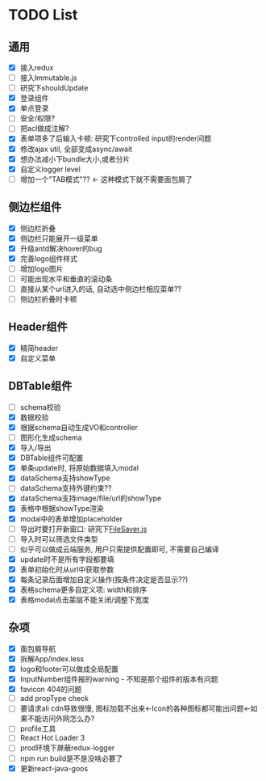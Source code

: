 # TODO List

## 通用

- [x] 接入redux
- [ ] 接入Immutable.js
- [ ] 研究下shouldUpdate
- [x] 登录组件
- [x] 单点登录
- [ ] 安全/权限? 
- [ ] 把acl做成注解?
- [x] 表单项多了后输入卡顿: 研究下controlled input的render问题
- [x] 修改ajax util, 全部变成async/await
- [x] 想办法减小下bundle大小,或者分片
- [x] 自定义logger level
- [ ] 增加一个"TAB模式"?? <- 这种模式下就不需要面包屑了

## 侧边栏组件

- [x] 侧边栏折叠
- [x] 侧边栏只能展开一级菜单
- [x] 升级antd解决hover的bug
- [x] 完善logo组件样式
- [ ] 增加logo图片
- [ ] 可能出现水平和垂直的滚动条
- [ ] 直接从某个url进入的话, 自动选中侧边栏相应菜单??
- [ ] 侧边栏折叠时卡顿

## Header组件

- [x] 精简header
- [x] 自定义菜单

## DBTable组件

- [ ] schema校验
- [x] 数据校验
- [x] 根据schema自动生成VO和controller
- [ ] 图形化生成schema
- [x] 导入/导出
- [x] DBTable组件可配置
- [x] 单条update时, 将原始数据填入modal
- [x] dataSchema支持showType
- [ ] dataSchema支持外键约束??
- [x] dataSchema支持image/file/url的showType
- [x] 表格中根据showType渲染
- [x] modal中的表单增加placeholder
- [ ] 导出时要打开新窗口: 研究下[FileSaver.js](https://github.com/eligrey/FileSaver.js/)
- [ ] 导入时可以筛选文件类型
- [ ] 似乎可以做成云端服务, 用户只需提供配置即可, 不需要自己编译
- [x] update时不是所有字段都要填
- [x] 表单初始化时从url中获取参数
- [x] 每条记录后面增加自定义操作(按条件决定是否显示??)
- [x] 表格schema更多自定义项: width和排序
- [x] 表格modal点击蒙层不能关闭/调整下宽度

## 杂项

- [x] 面包屑导航
- [x] 拆解App/index.less
- [x] logo和footer可以做成全局配置
- [x] InputNumber组件报的warning - 不知是那个组件的版本有问题
- [x] favicon 404的问题
- [ ] add propType check
- [ ] 要请求ali cdn导致很慢, 图标加载不出来<-Icon的各种图标都可能出问题<-如果不能访问外网怎么办?
- [ ] profile工具
- [ ] React Hot Loader 3
- [ ] prod环境下屏蔽redux-logger
- [ ] npm run build是不是没啥必要了
- [x] 更新react-java-goos
